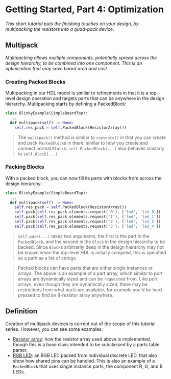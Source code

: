 # Getting Started, Part 4: Optimization
_This short tutorial puts the finishing touches on your design, by multipacking the resistors into a quad-pack device._


## Multipack
_Multipacking allows multiple components, potentially spread across the design hierarchy, to be combined into one component._
_This is an optimization that may save board area and cost._

### Creating Packed Blocks
Multipacking in our HDL model is similar to refinements in that it is a top-level design operation and targets parts that can be anywhere in the design hierarchy.
Multipacking starts by defining a PackedBlock:

```python
class BlinkyExample(SimpleBoardTop):
  ...
  def multipack(self) -> None:
    self.res_pack = self.PackedBlock(ResistorArray())
```

> The `multipack()` method is similar to `contents()` in that you can create and pack `PackedBlock`s in there, similar to how you create and connect normal `Block`s.
> `self.PackedBlock(...)` also behaves similarly to `self.Block(...)`

### Packing Blocks
With a packed block, you can now fill its parts with blocks from across the design hierarchy:

```python
class BlinkyExample(SimpleBoardTop):
  ...
  def multipack(self) -> None:
    self.res_pack = self.PackedBlock(ResistorArray())
    self.pack(self.res_pack.elements.request('0'), ['led', 'led_0'])
    self.pack(self.res_pack.elements.request('1'), ['led', 'led_1'])
    self.pack(self.res_pack.elements.request('2'), ['led', 'led_2'])
    self.pack(self.res_pack.elements.request('3'), ['led', 'led_4'])
```

> `self.pack(...)` takes two arguments, the first is the part in the `PackedBlock`, and the second is the `Block` in the design hierarchy to be backed.
> Since `Block`s arbitrarily deep in the design hierarchy may not be known when the top-level HDL is initially compiled, this is specified as a path as a list of strings.

> Packed blocks can have parts that are either single instances or arrays.
> The above is an example of a part array, which similar to port arrays are dynamically sized and can be `request`ed from.
> Like port arrays, even though they are dynamically sized, there may be restrictions from what parts are available, for example you'd be hard-pressed to find an 8-resistor array anywhere.


## Definition

Creation of multipack devices is current out of the scope of this tutorial series.
However, you can see some examples:
- [Resistor array](electronics_abstract_parts/AbstractResistorArray.py): how the resistor array used above is implemented, though this is a base class intended to be subclassed by a parts table parser.
- [RGB LED](electronics_abstract_parts/AbstractLed.py): an RGB LED packed from individual discrete LED, that also show how shared pins can be handled.
  This is also an example of a `PackedBlock` that uses single instance parts, the component R, G, and B LEDs.
